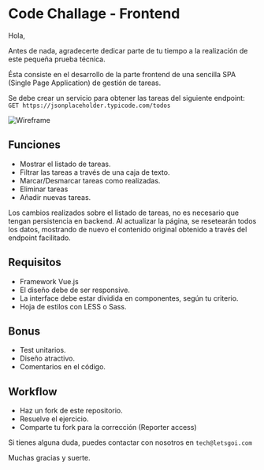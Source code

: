 # Code Challage - Frontend
Hola,

Antes de nada, agradecerte dedicar parte de tu tiempo a la realización de este pequeña prueba técnica.

Ésta consiste en el desarrollo de la parte frontend de una sencilla SPA (Single Page Application) de gestión de tareas.

Se debe crear un servicio para obtener las tareas del siguiente endpoint:
`GET https://jsonplaceholder.typicode.com/todos`


![Wireframe](https://puu.sh/yWLQy/530cabea29.png)

## Funciones
- Mostrar el listado de tareas.
- Filtrar las tareas a través de una caja de texto.
- Marcar/Desmarcar tareas como realizadas.
- Eliminar tareas
- Añadir nuevas tareas.

Los cambios realizados sobre el listado de tareas, no es necesario que tengan persistencia en backend. Al actualizar la página, se resetearán todos los datos, mostrando de nuevo el contenido original obtenido a través del endpoint facilitado.

## Requisitos
- Framework Vue.js
- El diseño debe de ser responsive.
- La interface debe estar dividida en componentes, según tu criterio.
- Hoja de estilos con LESS o Sass.
## Bonus
- Test unitarios.
- Diseño atractivo.
- Comentarios en el código.
## Workflow
- Haz un fork de este repositorio.
- Resuelve el ejercicio.
- Comparte tu fork para la corrección (Reporter access)

Si tienes alguna duda, puedes contactar con nosotros en `tech@letsgoi.com`

Muchas gracias y suerte.
